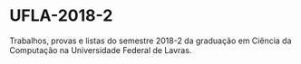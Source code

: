 # UFLA-2018-2
Trabalhos, provas e listas do semestre 2018-2 da graduação em Ciência da Computação na Universidade Federal de Lavras.
